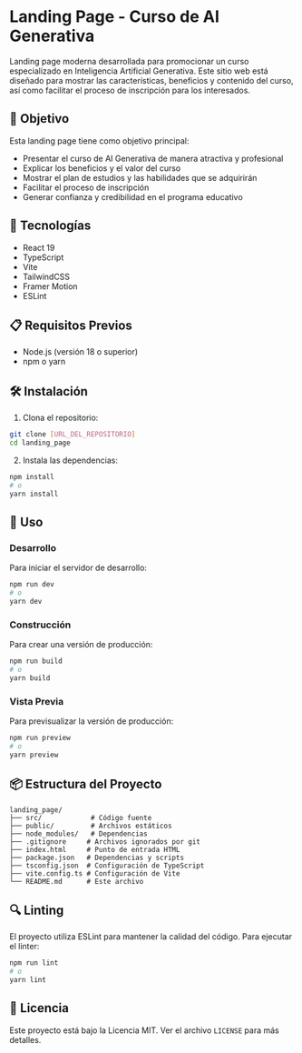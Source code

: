 # Landing Page - Curso de AI Generativa

Landing page moderna desarrollada para promocionar un curso especializado en Inteligencia Artificial Generativa. Este sitio web está diseñado para mostrar las características, beneficios y contenido del curso, así como facilitar el proceso de inscripción para los interesados.

## 🎯 Objetivo

Esta landing page tiene como objetivo principal:
- Presentar el curso de AI Generativa de manera atractiva y profesional
- Explicar los beneficios y el valor del curso
- Mostrar el plan de estudios y las habilidades que se adquirirán
- Facilitar el proceso de inscripción
- Generar confianza y credibilidad en el programa educativo

## 🚀 Tecnologías

- React 19
- TypeScript
- Vite
- TailwindCSS
- Framer Motion
- ESLint

## 📋 Requisitos Previos

- Node.js (versión 18 o superior)
- npm o yarn

## 🛠️ Instalación

1. Clona el repositorio:
```bash
git clone [URL_DEL_REPOSITORIO]
cd landing_page
```

2. Instala las dependencias:
```bash
npm install
# o
yarn install
```

## 🚀 Uso

### Desarrollo
Para iniciar el servidor de desarrollo:
```bash
npm run dev
# o
yarn dev
```

### Construcción
Para crear una versión de producción:
```bash
npm run build
# o
yarn build
```

### Vista Previa
Para previsualizar la versión de producción:
```bash
npm run preview
# o
yarn preview
```

## 📦 Estructura del Proyecto

```
landing_page/
├── src/            # Código fuente
├── public/         # Archivos estáticos
├── node_modules/   # Dependencias
├── .gitignore     # Archivos ignorados por git
├── index.html     # Punto de entrada HTML
├── package.json   # Dependencias y scripts
├── tsconfig.json  # Configuración de TypeScript
├── vite.config.ts # Configuración de Vite
└── README.md      # Este archivo
```

## 🔍 Linting

El proyecto utiliza ESLint para mantener la calidad del código. Para ejecutar el linter:

```bash
npm run lint
# o
yarn lint
```

## 📝 Licencia

Este proyecto está bajo la Licencia MIT. Ver el archivo `LICENSE` para más detalles.
